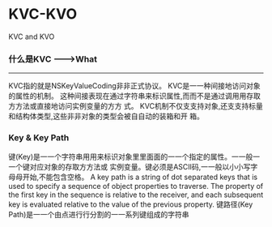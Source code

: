 # KVC-KVO
KVC and KVO
### 什么是KVC --->What
---
KVC指的就是NSKeyValueCoding⾮非正式协议。 KVC是⼀一种间接地访问对象的属性的机制。
这种间接表现在通过字符串来标识属性,⽽而不是通过调⽤用存取⽅方法或直接地访问实例变量的⽅方
式。
KVC机制不仅⽀支持对象,还⽀支持标量和结构体类型,这些⾮非对象的类型会被⾃自动的装箱和开 箱。
### Key & Key Path
键(Key)是⼀一个字符串⽤用来标识对象⾥里⾯面的⼀一个指定的属性。⼀一般⼀一个键对应对象的存取⽅方法或 实例变量。键必须是ASCII码,⼀一般以⼩小写字⺟母开始,不能包含空格。
A key path is a string of dot separated keys that is used to specify a sequence of object properties to traverse. The property of the first key in the sequence is relative to the receiver, and each subsequent key is evaluated relative to the value of the previous property.
键路径(Key Path)是⼀一个由点进⾏行分割的⼀一系列键组成的字符串
